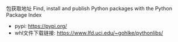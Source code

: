 包获取地址 Find, install and publish Python packages with the Python Package Index
  * pypi: https://pypi.org/
  * whl文件下载链接: https://www.lfd.uci.edu/~gohlke/pythonlibs/
  
